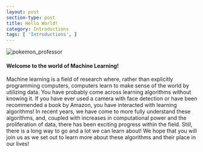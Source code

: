 ```yaml
---
layout: post
section-type: post
title: Hello World!
category: Introductions
tags: [ 'Introductions', ]
---
```


![pokemon_professor]({{site.baseurl}}/img/blog_images/professor_juniper.png)

#### Welcome to the world of Machine Learning!

Machine learning is a field of research where, rather than explicitly programming computers, computers learn to make sense of the world by utilizing data. You have probably come across learning algorithms without knowing it. If you have ever used a camera with face detection or have been recommended a book by Amazon, you have interacted with learning algorithms! In recent years, we have come to more fully understand these algorithms, and, coupled with increases in computational power and the proliferation of data, there has been exciting progress within the field. Still, there is a long way to go and a lot we can learn about! We hope that you will join us as we set out to learn more about these algorithms and their place in our lives!
